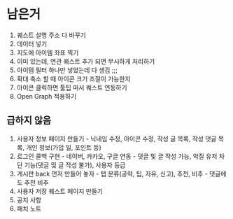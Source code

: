 # 남은거

1. 퀘스트 설명 주소 다 바꾸기
2. 데이터 넣기
3. 지도에 아이템 좌표 찍기
4. 이미 있는데, 연관 퀘스트 추가 되면 무시하게 처리하기
5. 아이템 필터 하나만 넣었는데 다 생김 ;;;
6. 확대 축소 할 때 아이콘 크기 조절이 가능한지
7. 아이콘 클릭하면 툴팁 떠서 퀘스트 연동하기
8. Open Graph 적용하기

## 급하지 않음

1. 사용자 정보 페이지 만들기 - 닉네임 수정, 아이콘 수정, 작성 글 목록, 작성 댓글 목록, 개인 정보(가입 일, 포인트 등)
2. 로그인 콜백 구현 - 네이버, 카카오, 구글 연동 - 댓글 및 글 작성 가능, 악질 유저 차단 기능(댓글 및 글 작성 불가), 사용자 등급
3. 게시판 back 먼저 만들어 놓자 - 탭 분류(공략, 팁, 자유, 신고), 추천, 비추 - 댓글에도 추천 비추
4. 사용자 저장 퀘스트 페이지 만들기
5. 공지 사항
6. 패치 노트
